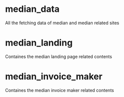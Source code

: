 # median_data
All the fetching data of median and median related sites

# median_landing
Containes the median landing page related contents

# median_invoice_maker
Containes the median invoice maker related contents
